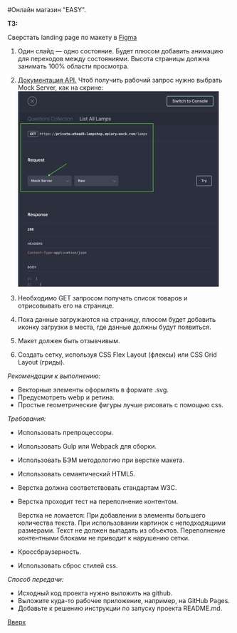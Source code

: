<a id='anchor'>
#Онлайн магазин "EASY".

__ТЗ:__

Сверстать landing page по макету в [Figma](https://www.figma.com/proto/5nbYPIJ1xbTSfYLkWdtIbU/Design?node-id=1%3A2&scaling=scale-down&page-id=0%3A1)
1. Один слайд — одно состояние. Будет плюсом добавить анимацию для переходов
между состояниями. Высота страницы должна занимать 100% области просмотра.
2. [Документация API.](https://lampshop.docs.apiary.io/#reference/0/questions-collection) Чтоб получить рабочий запрос нужно выбрать Mock Server, как на скрине:
![скриншот настройки Api](api.png)

3. Необходимо GET запросом получать список товаров и отрисовывать его на
странице.
4. Пока данные загружаются на страницу, плюсом будет добавить иконку загрузки в места, где данные должны будут появиться.
5. Макет должен быть отзывчивым.
6. Создать сетку, используя CSS Flex Layout (флексы) или CSS Grid Layout (гриды).

_Рекомендации к выполнению:_
* Векторные элементы оформлять в формате .svg.
* Предусмотреть webp и ретина.
* Простые геометрические фигуры лучше рисовать с помощью css.

_Требования:_
* Использовать препроцессоры.
* Использовать Gulp или Webpack для сборки.
* Использовать БЭМ методологию при верстке макета.
* Использовать семантический HTML5.
* Верстка должна соответствовать стандартам W3C.
* Верстка проходит тест на переполнение контентом. 

    Верстка не ломается:
        При добавлении в элементы большего количества текста.
        При использовании картинок с неподходящими размерами.
        Текст не должен выпадать из объектов.
        Переполнение контентными блоками не приводит к нарушению сетки.

* Кроссбраузерность.
* Использовать сброс стилей css.

_Способ передачи:_
* Исходный код проекта нужно выложить на github.
* Выложите куда-то рабочее приложение, например, на GitHub Pages.
* Добавьте к решению инструкции по запуску проекта README.md.

[Вверх](#anchor)